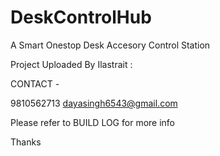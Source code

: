 # DeskControlHub
A Smart Onestop Desk Accesory Control Station

Project Uploaded By Ilastrait :

CONTACT - 

9810562713
dayasingh6543@gmail.com

Please refer to BUILD LOG for more info

Thanks
